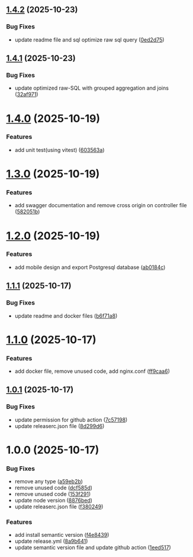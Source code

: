 ## [1.4.2](https://github.com/Alamnzr123/ops-candidate-evaluation-fullstack/compare/v1.4.1...v1.4.2) (2025-10-23)


### Bug Fixes

* update readme file and sql optimize raw sql query ([0ed2d75](https://github.com/Alamnzr123/ops-candidate-evaluation-fullstack/commit/0ed2d757d2aa672453ed48c1f4cbc54ee2881c49))

## [1.4.1](https://github.com/Alamnzr123/ops-candidate-evaluation-fullstack/compare/v1.4.0...v1.4.1) (2025-10-23)


### Bug Fixes

* update optimized raw-SQL with grouped aggregation and joins ([32af971](https://github.com/Alamnzr123/ops-candidate-evaluation-fullstack/commit/32af971f1cb5087f9ab905664992e8b65869f842))

# [1.4.0](https://github.com/Alamnzr123/ops-candidate-evaluation-fullstack/compare/v1.3.0...v1.4.0) (2025-10-19)


### Features

* add unit test(using vitest) ([603563a](https://github.com/Alamnzr123/ops-candidate-evaluation-fullstack/commit/603563a80bbd560fa97b41c4107a6be9302d1226))

# [1.3.0](https://github.com/Alamnzr123/ops-candidate-evaluation-fullstack/compare/v1.2.0...v1.3.0) (2025-10-19)


### Features

* add swagger documentation and remove cross origin on controller file ([582051b](https://github.com/Alamnzr123/ops-candidate-evaluation-fullstack/commit/582051bba0fe8debd8517aa30820687a1c9152f3))

# [1.2.0](https://github.com/Alamnzr123/ops-candidate-evaluation-fullstack/compare/v1.1.1...v1.2.0) (2025-10-19)


### Features

* add mobile design and export Postgresql database ([ab0184c](https://github.com/Alamnzr123/ops-candidate-evaluation-fullstack/commit/ab0184c69ad6e572c491c04825fa56a87eaf1985))

## [1.1.1](https://github.com/Alamnzr123/ops-candidate-evaluation-fullstack/compare/v1.1.0...v1.1.1) (2025-10-17)


### Bug Fixes

* update readme and docker files ([b6f71a8](https://github.com/Alamnzr123/ops-candidate-evaluation-fullstack/commit/b6f71a8f1d8b5864e2ce8c103c052b5747a160bf))

# [1.1.0](https://github.com/Alamnzr123/ops-candidate-evaluation-fullstack/compare/v1.0.1...v1.1.0) (2025-10-17)


### Features

* add docker file, remove unused code, add nginx.conf ([ff9caa6](https://github.com/Alamnzr123/ops-candidate-evaluation-fullstack/commit/ff9caa6aba5873f79361f53af792d02bec663c42))

## [1.0.1](https://github.com/Alamnzr123/ops-candidate-evaluation-fullstack/compare/v1.0.0...v1.0.1) (2025-10-17)


### Bug Fixes

* update permission for github action ([7c57198](https://github.com/Alamnzr123/ops-candidate-evaluation-fullstack/commit/7c57198a48b7ed400e943300b6333131e937b53b))
* update releaserc.json file ([8d299d6](https://github.com/Alamnzr123/ops-candidate-evaluation-fullstack/commit/8d299d6d34e87ffa457fb2d3ba907f6e2e4043e8))

# 1.0.0 (2025-10-17)


### Bug Fixes

* remove any type ([a59eb2b](https://github.com/Alamnzr123/ops-candidate-evaluation-fullstack/commit/a59eb2b18370f87dfb2188608b587592b6ad59fc))
* remove unused code ([dcf585d](https://github.com/Alamnzr123/ops-candidate-evaluation-fullstack/commit/dcf585d92bd2b6edaabf37848accc244cfd12b91))
* remove unused code ([153f291](https://github.com/Alamnzr123/ops-candidate-evaluation-fullstack/commit/153f2912a30d3bbfbb36cea453a6b9289789b11e))
* update node version ([8876bed](https://github.com/Alamnzr123/ops-candidate-evaluation-fullstack/commit/8876beda0319489caf171229495f71a949111802))
* update releaserc.json file ([f380249](https://github.com/Alamnzr123/ops-candidate-evaluation-fullstack/commit/f3802491959f00410f8602ff8d31ae5e909ba5d1))


### Features

* add install semantic version ([f4e8439](https://github.com/Alamnzr123/ops-candidate-evaluation-fullstack/commit/f4e84397c4996e1cde4426d4b5486c636e05f62e))
* update release.yml ([8a9b641](https://github.com/Alamnzr123/ops-candidate-evaluation-fullstack/commit/8a9b641313b29358ab751d6f9167413f6e362df8))
* update semantic version file and update github action ([1eed517](https://github.com/Alamnzr123/ops-candidate-evaluation-fullstack/commit/1eed517ae73cba20e09f5e37cbf7b90dac9c1f08))
